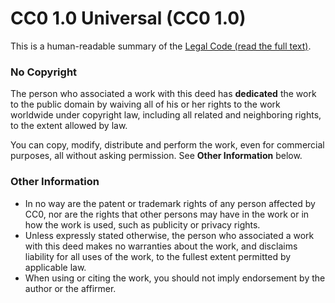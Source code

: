 # CC0 1.0 Universal (CC0 1.0) 

This is a human-readable summary of the [Legal Code (read the full text)].

### No Copyright

The person who associated a work with this deed has **dedicated** the work to the public domain by waiving all of his or her rights to the work worldwide under copyright law, including all related and neighboring rights, to the extent allowed by law.

You can copy, modify, distribute and perform the work, even for commercial purposes, all without asking permission. See **Other Information** below.

### Other Information

 - In no way are the patent or trademark rights of any person affected by CC0, nor are the rights that other persons may have in the work or in how the work is used, such as publicity or privacy rights.
 - Unless expressly stated otherwise, the person who associated a work with this deed makes no warranties about the work, and disclaims liability for all uses of the work, to the fullest extent permitted by applicable law.
 - When using or citing the work, you should not imply endorsement by the author or the affirmer.


 [Legal Code (read the full text)]: <https://creativecommons.org/publicdomain/zero/1.0/legalcode>
